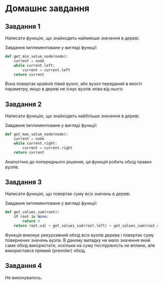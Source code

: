 # Домашнє завдання
## Завдання 1
Написати функцію, що знайходить найменше значення в дереві.

Завдання імплементоване у вигляді функції: 
```python
def get_min_value_node(node):
    current = node
    while current.left:
        current = current.left
    return current
```
Вона повертає крайній лівий вузол, або вузол переданий в якості параметру, якщо в дереві не існує вузлів зліва від нього.

## Завдання 2
Написати функцію, що знайходить найбільше значення в дереві.

Завдання імплементоване у вигляді функції: 
```python
def get_max_value_node(node):
    current = node
    while current.right:
        current = current.right
    return current
```

Аналогічно до попереднього рішення, ця функція робить обхід правих вузлів.

## Завдання 3
Написати функцію, що повертає суму всіх значень в дереві.

Завдання імплементоване у вигляді функції: 
```python
def get_values_sum(root):
    if root is None:
        return 0
    return root.val + get_values_sum(root.left) + get_values_sum(root.right)
```

Функція виконує рекурсивний обхід всіх вузлів дерева і повертає суму повернених значень вузла. В даному випадку не мало значення який саме обхід використати, 
оскільки на суму послідовність не вплине, але використався прямий (preorder) обхід.

## Завдання 4
Не виконувалось.
